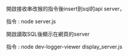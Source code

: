 開啟接收串改猴的指令後insert到sql的api server，

指令 : node server.js

開啟讀取SQL後顯示在網頁的server

指令 : node dev-logger-viewer display_server.js

